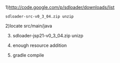 
1)http://code.google.com/p/sdloader/downloads/list

	sdloader-src-v0_3_04.zip unzip

2)locate src/main/java

3) sdloader-jsp21-v0_3_04.zip unizp

4) enough resource addition

5) gradle compile

